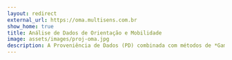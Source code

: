 ```yaml
---
layout: redirect
external_url: https://oma.multisens.com.br
show_home: true
title: Análise de Dados de Orientação e Mobilidade
image: assets/images/proj-oma.jpg
description: A Proveniência de Dados (PD) combinada com métodos de *Game Learning Analytics* demonstrou desempenhar um papel essencial nos processos de tomada de decisão de projeto de jogos sérios e no monitoramento de alunos por professores. Nesse contexto, este projeto visa investigar como métodos de PD, Visualização de Dados e Realidade Virtual (RV) podem auxiliar professores de Orientação e Mobilidade (OM) no processo de ensino de OM para pessoas cegas. Esperamos que, como resultado desta pesquisa, os professores de OM tenham maior capacidade de estimar a evolução do aluno com o auxílio dessas práticas e personalizá-las para maximizar seu engajamento e aprendizagem.
---
```

